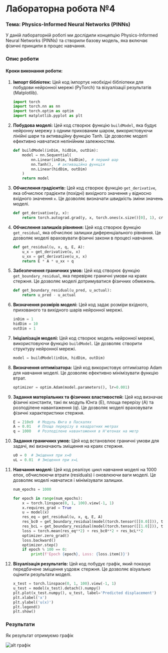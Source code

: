 # Лабораторна робота №4

### Тема: Physics-Informed Neural Networks (PINNs)

У даній лабораторній роботі ми дослідили концепцію Physics-Informed Neural Networks (PINNs) та створили базову модель, яка включає фізичні принципи в процес навчання.

### Опис роботи

#### Кроки виконання роботи:

1. **Імпорт бібліотек:**
   Цей код імпортує необхідні бібліотеки для побудови нейронної мережі (PyTorch) та візуалізації результатів (Matplotlib).

   ```python
   import torch
   import torch.nn as nn
   import torch.optim as optim
   import matplotlib.pyplot as plt
   ```

2. **Побудова моделі:**
   Цей код створює функцію `buildModel`, яка будує нейронну мережу з одним прихованим шаром, використовуючи лінійні шари та активаційну функцію Tanh. Це дозволяє моделі ефективно навчатися нелінійним залежностям.

   ```python
   def buildModel(inDim, hidDim, outDim):
       model = nn.Sequential(
           nn.Linear(inDim, hidDim),  # перший шар
           nn.Tanh(),  # активаційна функція
           nn.Linear(hidDim, outDim)
       )
       return model
   ```

3. **Обчислення градієнтів:**
   Цей код створює функцію `get_derivative`, яка обчислює градієнти (похідні) вихідного значення `y` відносно вхідного значення `x`. Це дозволяє визначати швидкість зміни значень моделі.

   ```python
   def get_derivative(y, x):
       return torch.autograd.grad(y, x, torch.ones(x.size()[0], 1), create_graph=True, retain_graph=True)[0]
   ```

4. **Обчислення залишків рівняння:**
   Цей код створює функцію `get_residual`, яка обчислює залишки диференціального рівняння. Це дозволяє моделі враховувати фізичні закони в процесі навчання.

   ```python
   def get_residual(u, x, q, E, A):
       u_x = get_derivative(u, x)
       u_xx = get_derivative(u_x, x)
       return E * A * u_xx + q
   ```

5. **Забезпечення граничних умов:**
   Цей код створює функцію `get_boundary_residual`, яка перевіряє граничні умови на краях стержня. Це дозволяє моделі дотримуватися фізичних обмежень.

   ```python
   def get_boundary_residual(u_pred, u_actual):
       return u_pred - u_actual
   ```

6. **Визначення розмірів моделі:**
   Цей код задає розміри вхідного, прихованого та вихідного шарів нейронної мережі.

   ```python
   inDim = 1
   hidDim = 10
   outDim = 1
   ```

7. **Ініціалізація моделі:**
   Цей код створює модель нейронної мережі, використовуючи функцію `buildModel`. Це дозволяє створити структуру нейронної мережі.

   ```python
   model = buildModel(inDim, hidDim, outDim)
   ```

8. **Визначення оптимізатора:**
   Цей код використовує оптимізатор Adam для навчання моделі. Це дозволяє ефективно мінімізувати функцію втрат.

   ```python
   optimizer = optim.Adam(model.parameters(), lr=0.001)
   ```

9. **Задання матеріальних та фізичних властивостей:**
   Цей код визначає фізичні константи, такі як модуль Юнга (E), площа перерізу (A) та розподілене навантаження (q). Це дозволяє моделі враховувати фізичні характеристики стержня.

   ```python
   E = 210e9  # Модуль Юнга в Паскалях
   A = 0.01   # Площа перерізу в квадратних метрах
   q = 1000   # Розподілене навантаження в Н'ютонах на метр
   ```

10. **Задання граничних умов:**
    Цей код встановлює граничні умови для задачі, які визначають зміщення на краях стержня.

    ```python
    u0 = 0  # Зміщення при x=0
    uL = 0.01  # Зміщення при x=L
    ```

11. **Навчання моделі:**
    Цей код реалізує цикл навчання моделі на 1000 епох, обчислюючи втрати (residuals) і оновлюючи ваги моделі. Це дозволяє моделі навчатися і мінімізувати залишки.

    ```python
    num_epochs = 1000

    for epoch in range(num_epochs):
        x = torch.linspace(0, 1, 100).view(-1, 1)
        x.requires_grad = True
        u = model(x)
        res_eq = get_residual(u, x, q, E, A)
        res_bc0 = get_boundary_residual(model(torch.tensor([[0.0]])), torch.tensor([[u0]]))
        res_bcL = get_boundary_residual(model(torch.tensor([[1.0]])), torch.tensor([[uL]]))
        loss = torch.mean(res_eq**2) + res_bc0**2 + res_bcL**2
        optimizer.zero_grad()
        loss.backward()
        optimizer.step()
        if epoch % 100 == 0:
            print(f'Epoch {epoch}, Loss: {loss.item()}')
    ```

12. **Візуалізація результатів:**
    Цей код побудує графік, який показує передбачене зміщення уздовж стержня. Це дозволяє візуально оцінити результати моделі.

    ```python
    x_test = torch.linspace(0, 1, 100).view(-1, 1)
    u_test = model(x_test).detach().numpy()
    plt.plot(x_test.numpy(), u_test, label='Predicted displacement')
    plt.xlabel('x')
    plt.ylabel('u(x)')
    plt.legend()
    plt.show()
    ```

### Результати

Як результат отримуємо графік


![alt графік](https://media.discordapp.net/attachments/917547349864230912/1248938765804634223/image.png?ex=66657c5d&is=66642add&hm=db9273f291111045c72d320061b5516133e4e40e2993c7093884e91edbe8937d&=&format=webp&quality=lossless)